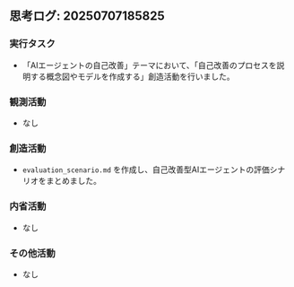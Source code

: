 ## 思考ログ: 20250707185825

### 実行タスク
- 「AIエージェントの自己改善」テーマにおいて、「自己改善のプロセスを説明する概念図やモデルを作成する」創造活動を行いました。

### 観測活動
- なし

### 創造活動
- `evaluation_scenario.md` を作成し、自己改善型AIエージェントの評価シナリオをまとめました。

### 内省活動
- なし

### その他活動
- なし